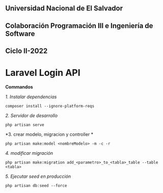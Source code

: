 Universidad Nacional de El Salvador
-----------------------------------
Colaboración Programación III e Ingeniería de Software
------------------------------------------------------
Ciclo II-2022
-------------
Laravel Login API
=========================
**Commandos**

*1. Instalar dependencias*
```
composer install --ignore-platform-reqs
```

*2. Servidor de desarrollo*
```
php artisan serve
```

*3. crear modelo, migracion y controller *
```
php artisan make:model <nombreModelo> -m -c -r
```

*4. modificar migración*
```
php artisan make:migration add_<parametro>_to_<tabla>_table --table <tabla>
```

*5. Ejecutar seed en producción*
```
php artisan db:seed --force
```